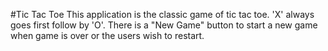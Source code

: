 #Tic Tac Toe
This application is the classic game of tic tac toe. 'X' always goes first follow by 'O'. There is a "New Game" button to start a new game when game is over or the users wish to restart.
